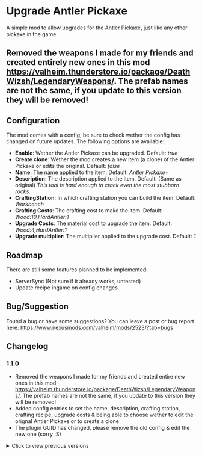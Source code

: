 # Upgrade Antler Pickaxe

A simple mod to allow upgrades for the Antler Pickaxe, just like any other pickaxe in the game.

## Removed the weapons I made for my friends and created entirely new ones in this mod https://valheim.thunderstore.io/package/DeathWizsh/LegendaryWeapons/. The prefab names are not the same, if you update to this version they will be removed!

## Configuration
The mod comes with a config, be sure to check wether the config has changed on future updates. The following options are available:
 - **Enable**: Wether the Antler Pickaxe can be upgraded. Default: *true*
 - **Create clone**: Wether the mod creates a new item (a clone) of the Antler Pickaxe or edits the original. Default: *false*
 - **Name**: The name applied to the item. Default: *Antler Pickaxe+*
 - **Description**: The description applied to the item. Default: (Same as original) *This tool is hard enough to crack even the most stubborn rocks.*
 - **CraftingStation**: In which crafting station you can build the item. Default: *Workbench*
 - **Crafting Costs**: The crafting cost to make the item. Default: *Wood:10,HardAntler:1*
 - **Upgrade Costs**: The material cost to upgrade the item. Default: *Wood:4,HardAntler:1*
 - **Upgrade multiplier**: The multiplier applied to the upgrade cost. Default: *1*

## Roadmap
There are still some features planned to be implemented:
 - ServerSync (Not sure if it already works, untested)
 - Update recipe ingame on config changes

## Bug/Suggestion
Found a bug or have some suggestions? You can leave a post or bug report here: https://www.nexusmods.com/valheim/mods/2523/?tab=bugs

## Changelog
### 1.1.0
 - Removed the weapons I made for my friends and created entire new ones in this mod https://valheim.thunderstore.io/package/DeathWizsh/LegendaryWeapons/. The prefab names are not the same, if you update to this version they will be removed!
 - Added config entries to set the name, description, crafting station, crafting recipe, upgrade costs & being able to choose wether to edit the orignal Antler Pickaxe or to create a clone
 - The plugin GUID has changed, please remove the old config & edit the new one (sorry :S) 

<details>
    <summary>Click to view previous versions</summary>
    <!-- have to be followed by an empty line! -->

### 1.0.1
- Updated README to announce that the special weapons will be moved to a different mod in the future

### 1.0.0
- First release

  </details>
</details>